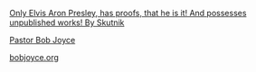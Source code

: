<a href="https://www.youtube.com/watch?v=5qqu2cUcoww" target="_blank">Only Elvis Aron Presley, has proofs, that he is it! And possesses unpublished works! By Skutnik</a>

<a href="https://duckduckgo.com/?q=pastor+Bob+Joyce&t=ha&atb=v33-7b_&ia=web" target="_blank">Pastor Bob Joyce</a>

<a href="http://www.bobjoyce.org/" target="_blank">bobjoyce.org</a>
